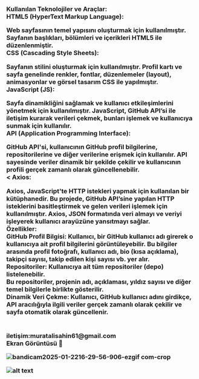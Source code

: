 <h3>
Kullanılan Teknolojiler ve Araçlar:<br>
HTML5 (HyperText Markup Language):<br>

Web sayfasının temel yapısını oluşturmak için kullanılmıştır. Sayfanın başlıkları, bölümleri ve içerikleri HTML5 ile düzenlenmiştir.<br>
CSS (Cascading Style Sheets):<br>

Sayfanın stilini oluşturmak için kullanılmıştır. Profil kartı ve sayfa genelinde renkler, fontlar, düzenlemeler (layout), animasyonlar ve görsel tasarım CSS ile yapılmıştır.<br>
JavaScript (JS):<br>

Sayfa dinamikliğini sağlamak ve kullanıcı etkileşimlerini yönetmek için kullanılmıştır. JavaScript, GitHub API’si ile iletişim kurarak verileri çekmek, bunları işlemek ve kullanıcıya sunmak için kullanılır.<br>
API (Application Programming Interface):<br>

GitHub API'si, kullanıcının GitHub profil bilgilerine, repositorilerine ve diğer verilerine erişmek için kullanılır. API sayesinde veriler dinamik bir şekilde çekilir ve kullanıcının profili gerçek zamanlı olarak güncellenebilir.<br><
Axios:<br>

Axios, JavaScript'te HTTP istekleri yapmak için kullanılan bir kütüphanedir. Bu projede, GitHub API’sine yapılan HTTP isteklerini basitleştirmek ve gelen verileri işlemek için kullanılmıştır. Axios, JSON formatında veri almayı ve veriyi işleyerek kullanıcı arayüzüne yansıtmayı sağlar.<br>
Özellikler:<br>
GitHub Profil Bilgisi: Kullanıcı, bir GitHub kullanıcı adı girerek o kullanıcıya ait profil bilgilerini görüntüleyebilir. Bu bilgiler arasında profil fotoğrafı, kullanıcı adı, bio (kısa açıklama), takipçi sayısı, takip edilen kişi sayısı vb. yer alır.<br>
Repositoriler: Kullanıcıya ait tüm repositoriler (depo) listelenebilir.<br>
Bu repositoriler, projenin adı, açıklaması, yıldız sayısı ve diğer temel bilgilerle birlikte gösterilir.<br>
Dinamik Veri Çekme: Kullanıcı, GitHub kullanıcı adını girdikçe, API aracılığıyla ilgili veriler gerçek zamanlı olarak çekilir ve sayfa otomatik olarak güncellenir.<br>
<h3><br>
iletişim:muratalisahin61@gmail.com<br>
Ekran Görüntüsü 🎥
<br>

![bandicam2025-01-2216-29-56-906-ezgif com-crop](https://github.com/user-attachments/assets/712f6473-8601-4974-881c-bd93ea5cf3fe)
<br>

![alt text](bandicam2025-01-2216-29-56-906-ezgif.com-crop.gif)
